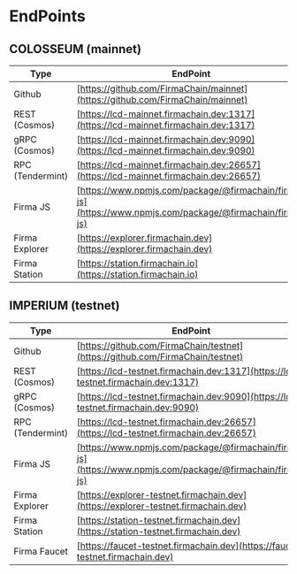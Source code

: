 # EndPoints

## COLOSSEUM (mainnet) <a href="#colosseum-testnet" id="colosseum-testnet"></a>

| Type             | EndPoint                                                                                                 |
| ---------------- | -------------------------------------------------------------------------------------------------------- |
| Github           | [https://github.com/FirmaChain/mainnet](https://github.com/FirmaChain/mainnet)                           |
| REST (Cosmos)    | [https://lcd-mainnet.firmachain.dev:1317](https://lcd-mainnet.firmachain.dev:1317)                       |
| gRPC (Cosmos)    | [https://lcd-mainnet.firmachain.dev:9090](https://lcd-mainnet.firmachain.dev:9090)                       |
| RPC (Tendermint) | [https://lcd-mainnet.firmachain.dev:26657](https://lcd-mainnet.firmachain.dev:26657)                     |
| Firma JS         | [https://www.npmjs.com/package/@firmachain/firma-js](https://www.npmjs.com/package/@firmachain/firma-js) |
| Firma Explorer   | [https://explorer.firmachain.dev](https://explorer.firmachain.dev)                                       |
| Firma Station    | [https://station.firmachain.io](https://station.firmachain.io)                                           |

## IMPERIUM (testnet)

| Type             | EndPoint                                                                                                                          |
| ---------------- | --------------------------------------------------------------------------------------------------------------------------------- |
| Github           | [https://github.com/FirmaChain/testnet](https://github.com/FirmaChain/testnet)                                                    |
| REST (Cosmos)    | [https://lcd-testnet.firmachain.dev:1317](https://lcd-testnet.firmachain.dev:1317)                                                |
| gRPC (Cosmos)    | [​](https://lcd-testnet.firmachain.dev:9090)[https://lcd-testnet.firmachain.dev:9090](https://lcd-testnet.firmachain.dev:9090)    |
| RPC (Tendermint) | [​](https://lcd-testnet.firmachain.dev:26657)[https://lcd-testnet.firmachain.dev:26657](https://lcd-testnet.firmachain.dev:26657) |
| Firma JS         | ​[https://www.npmjs.com/package/@firmachain/firma-js](https://www.npmjs.com/package/@firmachain/firma-js)                         |
| Firma Explorer   | [https://explorer-testnet.firmachain.dev](https://explorer-testnet.firmachain.dev)                                                |
| Firma Station    | [https://station-testnet.firmachain.dev](https://station-testnet.firmachain.dev)                                                  |
| Firma Faucet     | [​](https://faucet-testnet.firmachain.dev)[https://faucet-testnet.firmachain.dev](https://faucet-testnet.firmachain.dev)          |
